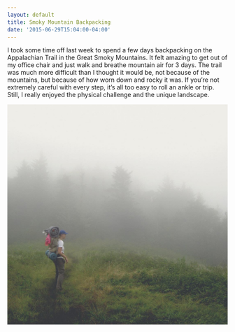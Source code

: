 ```yaml
---
layout: default
title: Smoky Mountain Backpacking
date: '2015-06-29T15:04:00-04:00'
---
```

I took some time off last week to spend a few days backpacking on the Appalachian Trail in the Great Smoky Mountains. It felt amazing to get out of my office chair and just walk and breathe mountain air for 3 days. The trail was much more difficult than I thought it would be, not because of the mountains, but because of how worn down and rocky it was. If you’re not extremely careful with every step, it’s all too easy to roll an ankle or trip. Still, I really enjoyed the physical challenge and the unique landscape.

![AT](/assets/images/11838558_10153079726057379_8666736198841406655_o.jpg)
